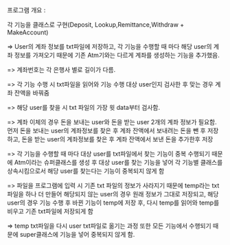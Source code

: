 프로그램 개요 :

각 기능을 클래스로 구현(Deposit, Lookup,Remittance,Withdraw + MakeAccount)

=> User의 계좌 정보를 txt파일에 저장하고, 각 기능을 수행할 때 마다 해당 user의 계좌 정보를 가져오기 때문에 기존 Atm기와는 다르게 계좌를 생성하는 기능을 추가했음.

=> 계좌번호는 각 은행사 별로 길이가 다름.

=> 각 기능 수행 시 txt파일을 읽어와 기능 수행 대상 user인지 검사한 후 맞는 경우 계좌 잔액을 바꿔줌

=> 해당 user를 찾을 시 txt 파일의 가장 윗 data부터 검사함.

=> 계좌 이체의 경우 돈을 보내는 user와 돈을 받는 user 2개의 계좌 정보가 필요함. 먼저 돈을 보내는 user의 계좌정보를 찾은 후 계좌 잔액에서 보내려는 돈을 뺀 후 저장하고, 돈을 받는 user의 계좌정보를 찾은 후 계좌 잔액에서 보낸 돈을 추가한후 저장

=> 각 기능을 수행할 때 마다 대상 user를 txt파일에서 찾는 기능이 중복 수행되기 때문에 Atm이라는 슈퍼클래스를 생성 후 대상 user를 찾는 기능을 넣어 각 기능별 클래스를 상속시킴으로서 해당 user를 찾는다는 기능이 중복되지 않게 함

=> 파일을 프로그램에 입력 시 기존 txt 파일의 정보가 사라지기 때문에 temp라는 txt파일을 하나 더 만들어 해당되지 않는 user의 경우 원래 정보가 그대로 저장되고, 해당 user의 경우 기능 수행 후 바뀐 기능이 temp에 저장 후, 다시 temp를 읽어와 temp를 비우고 기존 txt파일에 저장되게 함

=> temp txt파일을 다시 user txt파일로 옮기는 과정 또한 모든 기능에서 수행되기 때문에 super클래스에 기능을 넣어 중복되지 않게 함.
